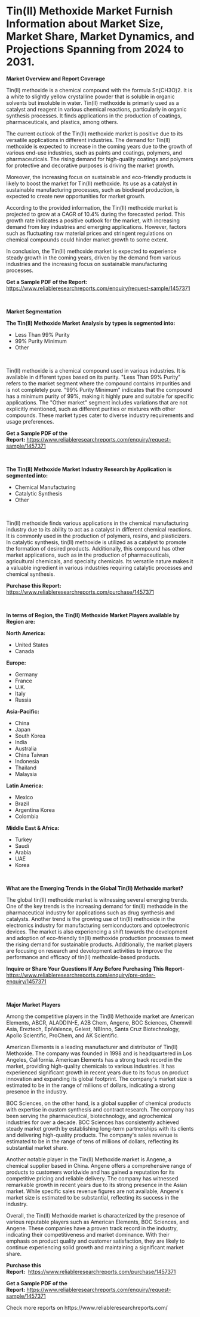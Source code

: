 <p><h1>Tin(II) Methoxide Market Furnish Information about Market Size, Market Share, Market Dynamics, and Projections Spanning from 2024 to 2031.</h1></p><p><strong>Market Overview and Report Coverage</strong></p>
<p><p>Tin(II) methoxide is a chemical compound with the formula Sn(CH3O)2. It is a white to slightly yellow crystalline powder that is soluble in organic solvents but insoluble in water. Tin(II) methoxide is primarily used as a catalyst and reagent in various chemical reactions, particularly in organic synthesis processes. It finds applications in the production of coatings, pharmaceuticals, and plastics, among others.</p><p>The current outlook of the Tin(II) methoxide market is positive due to its versatile applications in different industries. The demand for Tin(II) methoxide is expected to increase in the coming years due to the growth of various end-use industries, such as paints and coatings, polymers, and pharmaceuticals. The rising demand for high-quality coatings and polymers for protective and decorative purposes is driving the market growth.</p><p>Moreover, the increasing focus on sustainable and eco-friendly products is likely to boost the market for Tin(II) methoxide. Its use as a catalyst in sustainable manufacturing processes, such as biodiesel production, is expected to create new opportunities for market growth.</p><p>According to the provided information, the Tin(II) methoxide market is projected to grow at a CAGR of 10.4% during the forecasted period. This growth rate indicates a positive outlook for the market, with increasing demand from key industries and emerging applications. However, factors such as fluctuating raw material prices and stringent regulations on chemical compounds could hinder market growth to some extent.</p><p>In conclusion, the Tin(II) methoxide market is expected to experience steady growth in the coming years, driven by the demand from various industries and the increasing focus on sustainable manufacturing processes.</p></p>
<p><strong>Get a Sample PDF of the Report:</strong> <a href="https://www.reliableresearchreports.com/enquiry/request-sample/1457371">https://www.reliableresearchreports.com/enquiry/request-sample/1457371</a></p>
<p>&nbsp;</p>
<p><strong>Market Segmentation</strong></p>
<p><strong>The Tin(II) Methoxide Market Analysis by types is segmented into:</strong></p>
<p><ul><li>Less Than 99% Purity</li><li>99% Purity Minimum</li><li>Other</li></ul></p>
<p>&nbsp;</p>
<p><p>Tin(II) methoxide is a chemical compound used in various industries. It is available in different types based on its purity. "Less Than 99% Purity" refers to the market segment where the compound contains impurities and is not completely pure. "99% Purity Minimum" indicates that the compound has a minimum purity of 99%, making it highly pure and suitable for specific applications. The "Other market" segment includes variations that are not explicitly mentioned, such as different purities or mixtures with other compounds. These market types cater to diverse industry requirements and usage preferences.</p></p>
<p><strong>Get a Sample PDF of the Report:</strong>&nbsp;<a href="https://www.reliableresearchreports.com/enquiry/request-sample/1457371">https://www.reliableresearchreports.com/enquiry/request-sample/1457371</a></p>
<p>&nbsp;</p>
<p><strong>The Tin(II) Methoxide Market Industry Research by Application is segmented into:</strong></p>
<p><ul><li>Chemical Manufacturing</li><li>Catalytic Synthesis</li><li>Other</li></ul></p>
<p>&nbsp;</p>
<p><p>Tin(II) methoxide finds various applications in the chemical manufacturing industry due to its ability to act as a catalyst in different chemical reactions. It is commonly used in the production of polymers, resins, and plasticizers. In catalytic synthesis, tin(II) methoxide is utilized as a catalyst to promote the formation of desired products. Additionally, this compound has other market applications, such as in the production of pharmaceuticals, agricultural chemicals, and specialty chemicals. Its versatile nature makes it a valuable ingredient in various industries requiring catalytic processes and chemical synthesis.</p></p>
<p><strong>Purchase this Report:</strong>&nbsp; <a href="https://www.reliableresearchreports.com/purchase/1457371">https://www.reliableresearchreports.com/purchase/1457371</a></p>
<p>&nbsp;</p>
<p><strong>In terms of Region, the Tin(II) Methoxide Market Players available by Region are:</strong></p>
<p>
    <p> <strong> North America: </strong>
        <ul>
            <li>United States</li>
            <li>Canada</li>
        </ul>
        </p> 
    <p> <strong> Europe: </strong>
        <ul>
            <li>Germany</li>
            <li>France</li>
            <li>U.K.</li>
            <li>Italy</li>
            <li>Russia</li>
        </ul>
        </p> 
    <p> <strong> Asia-Pacific: </strong>
        <ul>
            <li>China</li>
            <li>Japan</li>
            <li>South Korea</li>
            <li>India</li>
            <li>Australia</li>
            <li>China Taiwan</li>
            <li>Indonesia</li>
            <li>Thailand</li>
            <li>Malaysia</li>
        </ul>
        </p> 
    <p> <strong> Latin America: </strong>
        <ul>
            <li>Mexico</li>
            <li>Brazil</li>
            <li>Argentina Korea</li>
            <li>Colombia</li>
        </ul>
        </p> 
    <p> <strong> Middle East & Africa: </strong>
        <ul>
            <li>Turkey</li>
            <li>Saudi</li>
            <li>Arabia</li>
            <li>UAE</li>
            <li>Korea</li>
        </ul>
    </p>
    </p>
<p>&nbsp;</p>
<p><strong>What are the Emerging Trends in the Global Tin(II) Methoxide market?</strong></p>
<p><p>The global tin(II) methoxide market is witnessing several emerging trends. One of the key trends is the increasing demand for tin(II) methoxide in the pharmaceutical industry for applications such as drug synthesis and catalysts. Another trend is the growing use of tin(II) methoxide in the electronics industry for manufacturing semiconductors and optoelectronic devices. The market is also experiencing a shift towards the development and adoption of eco-friendly tin(II) methoxide production processes to meet the rising demand for sustainable products. Additionally, the market players are focusing on research and development activities to improve the performance and efficacy of tin(II) methoxide-based products.</p></p>
<p><strong>Inquire or Share Your Questions If Any Before Purchasing This Report</strong>- <a href="https://www.reliableresearchreports.com/enquiry/pre-order-enquiry/1457371">https://www.reliableresearchreports.com/enquiry/pre-order-enquiry/1457371</a></p>
<p>&nbsp;</p>
<p><strong>Major Market Players</strong></p>
<p><p>Among the competitive players in the Tin(II) Methoxide market are American Elements, ABCR, ALADDIN-E, A2B Chem, Angene, BOC Sciences, Chemwill Asia, Ereztech, EpiValence, Gelest, NBInno, Santa Cruz Biotechnology, Apollo Scientific, ProChem, and AK Scientific.</p><p>American Elements is a leading manufacturer and distributor of Tin(II) Methoxide. The company was founded in 1998 and is headquartered in Los Angeles, California. American Elements has a strong track record in the market, providing high-quality chemicals to various industries. It has experienced significant growth in recent years due to its focus on product innovation and expanding its global footprint. The company's market size is estimated to be in the range of millions of dollars, indicating a strong presence in the industry.</p><p>BOC Sciences, on the other hand, is a global supplier of chemical products with expertise in custom synthesis and contract research. The company has been serving the pharmaceutical, biotechnology, and agrochemical industries for over a decade. BOC Sciences has consistently achieved steady market growth by establishing long-term partnerships with its clients and delivering high-quality products. The company's sales revenue is estimated to be in the range of tens of millions of dollars, reflecting its substantial market share.</p><p>Another notable player in the Tin(II) Methoxide market is Angene, a chemical supplier based in China. Angene offers a comprehensive range of products to customers worldwide and has gained a reputation for its competitive pricing and reliable delivery. The company has witnessed remarkable growth in recent years due to its strong presence in the Asian market. While specific sales revenue figures are not available, Angene's market size is estimated to be substantial, reflecting its success in the industry.</p><p>Overall, the Tin(II) Methoxide market is characterized by the presence of various reputable players such as American Elements, BOC Sciences, and Angene. These companies have a proven track record in the industry, indicating their competitiveness and market dominance. With their emphasis on product quality and customer satisfaction, they are likely to continue experiencing solid growth and maintaining a significant market share.</p></p>
<p><strong>Purchase this Report:</strong>&nbsp;&nbsp;<a href="https://www.reliableresearchreports.com/purchase/1457371">https://www.reliableresearchreports.com/purchase/1457371</a></p>
<p></p>
<p><strong>Get a Sample PDF of the Report:</strong>&nbsp;<a href="https://www.reliableresearchreports.com/enquiry/request-sample/1457371">https://www.reliableresearchreports.com/enquiry/request-sample/1457371</a></p>
<p>Check more reports on https://www.reliableresearchreports.com/</p>